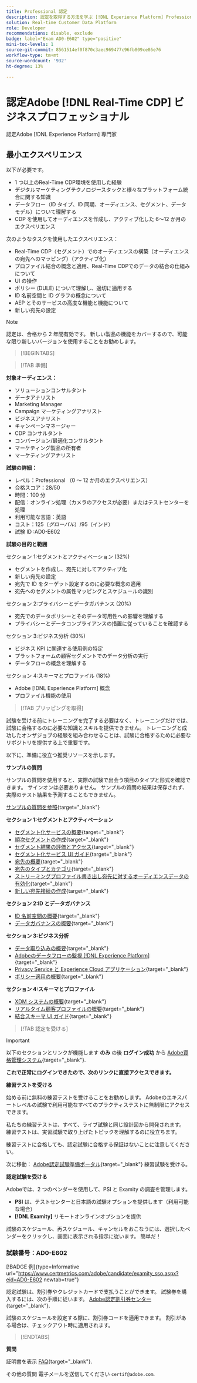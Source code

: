 ```yaml
---
title: Professional 認定
description: 認定を取得する方法を学ぶ [!DNL Experience Platform] Professional in [!DNL Real-Time Customer Data Platform]
solution: Real-time Customer Data Platform
role: Developer
recommendations: disable, exclude
badge: label="Exam AD0-E602" type="positive"
mini-toc-levels: 1
source-git-commit: 8561514ef0f870c3aec969477c96fb809ce86e76
workflow-type: tm+mt
source-wordcount: '932'
ht-degree: 13%

---
```


# 認定Adobe [!DNL Real-Time CDP] ビジネスプロフェッショナル

認定Adobe [!DNL Experience Platform] 専門家

## 最小エクスペリエンス

以下が必要です。

* 1 つ以上のReal-Time CDP環境を使用した経験
* デジタルマーケティングテクノロジースタックと様々なプラットフォーム統合に関する知識
* データフロー（ID タイプ、ID 同期、オーディエンス、セグメント、データモデル）について理解する
* CDP を使用してオーディエンスを作成し、アクティブ化した 6～12 か月のエクスペリエンス

次のようなタスクを使用したエクスペリエンス：

* Real-Time CDP（セグメント）でのオーディエンスの構築（オーディエンスの宛先へのマッピング）（アクティブ化）
* プロファイル結合の概念と適用、Real-Time CDPでのデータの結合の仕組みについて
* UI の操作
* ポリシー (DULE) について理解し、適切に適用する
* ID 名前空間と ID グラフの概念について
* AEP とそのサービスの高度な機能と機能について
* 新しい宛先の設定

>[!NOTE]
>
>認定は、合格から 2 年間有効です。 新しい製品の機能をカバーするので、可能な限り新しいバージョンを使用することをお勧めします。

>[!BEGINTABS]

>[!TAB 準備]

**対象オーディエンス：**

* ソリューションコンサルタント
* データアナリスト
* Marketing Manager
* Campaign マーケティングアナリスト
* ビジネスアナリスト
* キャンペーンマネージャー
* CDP コンサルタント
* コンバージョン/最適化コンサルタント
* マーケティング製品の所有者
* マーケティングアナリスト

**試験の詳細：**

* レベル：Professional （0 ～ 12 か月のエクスペリエンス）
* 合格スコア：28/50
* 時間：100 分
* 配信：オンライン処理（カメラのアクセスが必要）またはテストセンターを処理
* 利用可能な言語：英語
* コスト：$125（グローバル）/$95（インド）
* 試験 ID :AD0-E602

**試験の目的と範囲**

セクション 1:セグメントとアクティベーション (32%)

* セグメントを作成し、宛先に対してアクティブ化
* 新しい宛先の設定
* 宛先で ID をターゲット設定するのに必要な概念の適用
* 宛先へのセグメントの属性マッピングとスケジュールの識別

セクション 2:プライバシーとデータガバナンス (20%)

* 宛先でのデータポリシーとそのデータ可用性への影響を理解する
* プライバシーとデータコンプライアンスの措置に従っていることを確認する

セクション 3:ビジネス分析 (30%)

* ビジネス KPI に関連する使用例の特定
* プラットフォームの顧客セグメントでのデータ分析の実行
* データフローの概念を理解する

セクション 4:スキーマとプロファイル (18%)

* Adobe [!DNL Experience Platform] 概念
* プロファイル機能の使用

>[!TAB プリッピングを取得]

試験を受ける前にトレーニングを完了する必要はなく、トレーニングだけでは、試験に合格するのに必要な知識とスキルを提供できません。 トレーニングと成功したオンザジョブの経験を組み合わせることは、試験に合格するために必要なリポジトリを提供する上で重要です。

以下に、準備に役立つ推奨リソースを示します。

**サンプルの質問**

サンプルの質問を使用すると、実際の試験で出会う項目のタイプと形式を確認できます。 サインオンは必要ありません。 サンプルの質問の結果は保存されず、実際のテスト結果を予測することもできません。

[サンプルの質問を参照](https://scorpion.caveon.com/launchpad/ad3-e602-adobe-real-time-cdp-business-practitioner-professional-sample-questions){target="_blank"}

**セクション 1:セグメントとアクティベーション**

* [セグメント化サービスの概要](https://experienceleague.adobe.com/docs/experience-platform/xdm/home.html?lang=ja){target="_blank"}
* [順次セグメントの作成](https://experienceleague.adobe.com/docs/platform-learn/tutorials/segments/create-sequential-segments.html?lang=en){target="_blank"}
* [セグメント結果の評価とアクセス](https://experienceleague.adobe.com/docs/experience-platform/segmentation/tutorials/evaluate-a-segment.html?lang=ja){target="_blank"}
* [セグメント化サービス UI ガイド](https://experienceleague.adobe.com/docs/experience-platform/segmentation/ui/overview.html?lang=en#scheduled-segmentation){target="_blank"}
* [宛先の概要](https://experienceleague.adobe.com/docs/experience-platform/destinations/home.html?lang=ja){target="_blank"}
* [宛先のタイプとカテゴリ](https://experienceleague.adobe.com/docs/experience-platform/destinations/destination-types.html?lang=en){target="_blank"}
* [ストリーミングプロファイル書き出し宛先に対するオーディエンスデータの有効化](https://experienceleague.adobe.com/docs/experience-platform/destinations/ui/activate/activate-streaming-profile-destinations.html?lang=en){target="_blank"}
* [新しい宛先接続の作成](https://experienceleague.adobe.com/docs/experience-platform/destinations/ui/connect-destination.html?lang=ja){target="_blank"}

**セクション 2:ID とデータガバナンス**

* [ID 名前空間の概要](https://experienceleague.adobe.com/docs/experience-platform/identity/namespaces.html?lang=ja){target="_blank"}
* [データガバナンスの概要](https://experienceleague.adobe.com/docs/experience-platform/data-governance/home.html?lang=ja){target="_blank"}

**セクション 3:ビジネス分析**

* [データ取り込みの概要](https://experienceleague.adobe.com/docs/experience-platform/ingestion/home.html?lang=en){target="_blank"}
* [Adobeのデータフローの監視 [!DNL Experience Platform]](https://experienceleague.adobe.com/docs/platform-learn/tutorials/monitoring/data-monitoring.html?lang=en){target="_blank"}
* [Privacy Service と Experience Cloud アプリケーション](https://experienceleague.adobe.com/docs/experience-platform/privacy/experience-cloud-apps.html?lang=en){target="_blank"}
* [ポリシー適用の概要](https://experienceleague.adobe.com/docs/experience-platform/data-governance/enforcement/overview.html?lang=en){target="_blank"}

**セクション 4:スキーマとプロファイル**

* [XDM システムの概要](https://experienceleague.adobe.com/docs/experience-platform/xdm/home.html?lang=ja){target="_blank"}
* [リアルタイム顧客プロファイルの概要](https://experienceleague.adobe.com/docs/experience-platform/rtcdp/profile/profile-overview.html?lang=en){target="_blank"}
* [結合スキーマ UI ガイド](https://experienceleague.adobe.com/docs/experience-platform/profile/union-schemas/union-schema.html?lang=ja){target="_blank"}

>[!TAB 認定を受ける]

>[!IMPORTANT]
>
>以下のセクションとリンクが機能します **のみ**  の後 **ログイン成功** から [Adobe資格管理システム](http://www.certmetrics.com/adobe){target="_blank"}.

**これで正常にログインできたので、次のリンクに直接アクセスできます。**

**練習テストを受ける**

始める前に無料の練習テストを受けることをお勧めします。 Adobeのエキスパートレベルの試験で利用可能なすべてのプラクティステストに無制限にアクセスできます。

私たちの練習テストは、すべて、ライブ試験と同じ設計図から開発されます。 練習テストは、実習試験で取り上げたトピックを理解するのに役立ちます。

練習テストに合格しても、認定試験に合格する保証はないことに注意してください。

次に移動： [Adobe認定試験準備ポータル](https://www.certmetrics.com/adobe/candidate/gmetrix_sso.aspx){target="_blank"} 練習試験を受ける。

**認定試験を受ける**

Adobeでは、2 つのベンダーを使用して、PSI と Examity の調査を管理します。

* **PSI** は、テストセンターと日本語の試験オプションを提供します（利用可能な場合）
* **[!DNL Examity]** リモートオンラインオプションを提供

試験のスケジュール、再スケジュール、キャンセルをおこなうには、選択したベンダーをクリックし、画面に表示される指示に従います。 簡単だ！

### 試験番号：AD0-E602

[!BADGE 例]{type=Informative url="https://www.certmetrics.com/adobe/candidate/examity_sso.aspx?eid=AD0-E602 newtab=true"}

認定試験は、割引券やクレジットカードで支払うことができます。 試験券を購入するには、次の手順に従います。 [Adobe認定割引券センター](https://market.xvoucher.com/adobe/global){target="_blank"}.

試験のスケジュールを設定する際に、割引券コードを適用できます。 割引がある場合は、チェックアウト時に適用されます。

>[!ENDTABS]

**質問**

証明書を表示 [FAQ](https://experienceleague.adobe.com/docs/certification/certification/faq.html?lang=en){target="_blank"}.

その他の質問 電子メールを送信してください `certif@adobe.com`.
